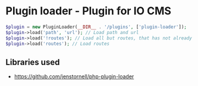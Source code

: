 # Plugin loader - Plugin for IO CMS

```php
$plugin = new PluginLoader(__DIR__ . '/plugins', ['plugin-loader']);
$plugin->load('path', 'url'); // Load path and url
$plugin->load('!routes'); // Load all but routes, that has not already been loaded
$plugin->load('routes'); // Load routes
```

## Libraries used

- https://github.com/jenstornell/php-plugin-loader